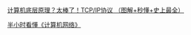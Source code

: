 <a href="https://zhuanlan.zhihu.com/p/620692333?utm_campaign=shareopn&utm_medium=social&utm_psn=1786844582643843072&utm_source=wechat_session">计算机底层原理？太棒了！TCP/IP协议 （图解+秒懂+史上最全）</a>

<a href="【【网络】半小时看懂<计算机网络>】 https://www.bilibili.com/video/BV124411k7uV/?share_source=copy_web&vd_source=22f22b9520cd8d457b836303b22ec143">半小时看懂《计算机网络》</a>